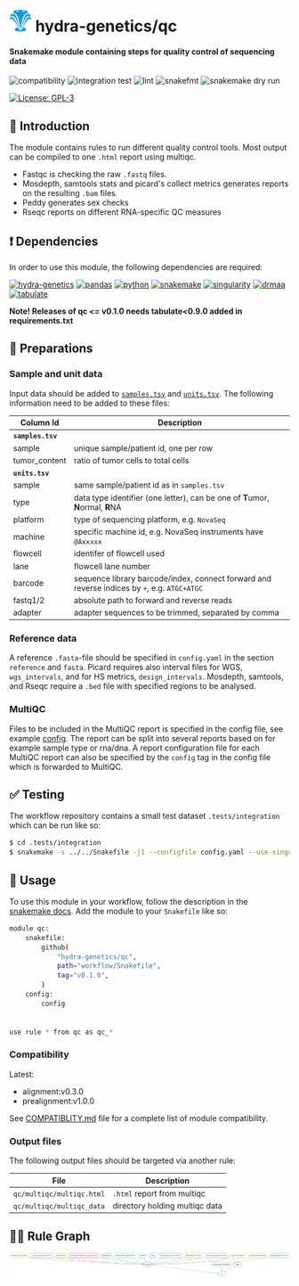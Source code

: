 # <img src="images/hydragenetics.png" width=40 /> hydra-genetics/qc

#### Snakemake module containing steps for quality control of sequencing data

![compatibility](https://github.com/hydra-genetics/qc/actions/workflows/compatibility.yaml/badge.svg?branch=develop)
![integration test](https://github.com/hydra-genetics/qc/actions/workflows/integration.yaml/badge.svg?branch=develop)
![lint](https://github.com/hydra-genetics/qc/actions/workflows/lint.yaml/badge.svg?branch=develop)
![snakefmt](https://github.com/hydra-genetics/qc/actions/workflows/snakefmt.yaml/badge.svg?branch=develop)
![snakemake dry run](https://github.com/hydra-genetics/qc/actions/workflows/snakemake-dry-run.yaml/badge.svg?branch=develop)

[![License: GPL-3](https://img.shields.io/badge/License-GPL3-yellow.svg)](https://opensource.org/licenses/gpl-3.0.html)

## :speech_balloon: Introduction

The module contains rules to run different quality control tools. Most output can be compiled to one `.html` report using multiqc.
 - Fastqc is checking the raw `.fastq` files.
 - Mosdepth, samtools stats and picard's collect metrics generates reports on the resulting `.bam` files.
 - Peddy generates sex checks
 - Rseqc reports on different RNA-specific QC measures

## :heavy_exclamation_mark: Dependencies

In order to use this module, the following dependencies are required:

[![hydra-genetics](https://img.shields.io/badge/hydragenetics-0.15.0-blue)](https://github.com/hydra-genetics/)
[![pandas](https://img.shields.io/badge/pandas-1.3.1-blue)](https://pandas.pydata.org/)
[![python](https://img.shields.io/badge/python-3.8-blue)](https://www.python.org/)
[![snakemake](https://img.shields.io/badge/snakemake-7.13.0-blue)](https://snakemake.readthedocs.io/en/stable/)
[![singularity](https://img.shields.io/badge/singularity-3.0.0-blue)](https://sylabs.io/docs/)
[![drmaa](https://img.shields.io/badge/drmaa-0.7.9-blue)](https://pypi.org/project/drmaa/)
[![tabulate](https://img.shields.io/badge/tabulate-0.8.10-blue)](https://pypi.org/project/tabulate/)

**Note! Releases of qc <= v0.1.0 needs tabulate<0.9.0 added in requirements.txt**

## :school_satchel: Preparations

### Sample and unit data

Input data should be added to [`samples.tsv`](https://github.com/hydra-genetics/qc/blob/develop/config/samples.tsv)
and [`units.tsv`](https://github.com/hydra-genetics/qc/blob/develop/config/units.tsv).
The following information need to be added to these files:

| Column Id | Description |
| --- | --- |
| **`samples.tsv`** |
| sample | unique sample/patient id, one per row |
| tumor_content | ratio of tumor cells to total cells |
| **`units.tsv`** |
| sample | same sample/patient id as in `samples.tsv` |
| type | data type identifier (one letter), can be one of **T**umor, **N**ormal, **R**NA |
| platform | type of sequencing platform, e.g. `NovaSeq` |
| machine | specific machine id, e.g. NovaSeq instruments have `@Axxxxx` |
| flowcell | identifer of flowcell used |
| lane | flowcell lane number |
| barcode | sequence library barcode/index, connect forward and reverse indices by `+`, e.g. `ATGC+ATGC` |
| fastq1/2 | absolute path to forward and reverse reads |
| adapter | adapter sequences to be trimmed, separated by comma |

### Reference data

A reference `.fasta`-file should be specified in `config.yaml` in the section `reference` and `fasta`. Picard
requires also interval files for WGS, `wgs_intervals`, and for HS metrics, `design_intervals`. Mosdepth,
samtools, and Rseqc require a `.bed` file with specified regions to be analysed.

### MultiQC

Files to be included in the MultiQC report is specified in the config file, see example [config](https://github.com/hydra-genetics/qc/blob/develop/.tests/integration/config.yaml). The report can be split into several reports based on for example sample type or rna/dna. A report configuration file for each MultiQC report can also be specified by the `config` tag in the config file which is forwarded to MultiQC.

## :white_check_mark: Testing

The workflow repository contains a small test dataset `.tests/integration` which can be run like so:

```bash
$ cd .tests/integration
$ snakemake -s ../../Snakefile -j1 --configfile config.yaml --use-singularity
```

## :rocket: Usage

To use this module in your workflow, follow the description in the
[snakemake docs](https://snakemake.readthedocs.io/en/stable/snakefiles/modularization.html#modules).
Add the module to your `Snakefile` like so:

```bash
module qc:
    snakefile:
        github(
            "hydra-genetics/qc",
            path="workflow/Snakefile",
            tag="v0.1.0",
        )
    config:
        config


use rule * from qc as qc_*
```

### Compatibility

Latest:
 - alignment:v0.3.0
 - prealignment:v1.0.0

 See [COMPATIBLITY.md](../master/COMPATIBLITY.md) file for a complete list of module compatibility.

### Output files

The following output files should be targeted via another rule:

| File | Description |
|---|---|
| `qc/multiqc/multiqc.html` | `.html` report from multiqc |
| `qc/multiqc/multiqc_data` | directory holding multiqc data |

## :judge: Rule Graph

![rule_graph](images/qc.svg)
